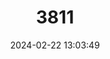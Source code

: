 ---
title: "3811"
category: "Capricornis crispus"
draft: false
date: 2024-02-22 13:03:49
languages:
  German: ["Japanischer Serau"]
  Spanish; Castilian: ["Serau japonés"]
  English: ["Japanese Serow"]
---